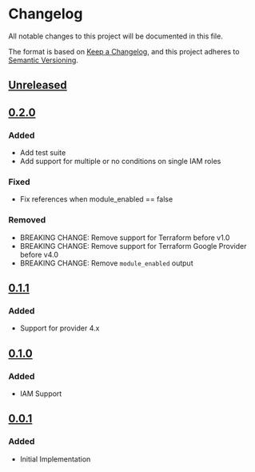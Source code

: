 # Changelog

All notable changes to this project will be documented in this file.

The format is based on [Keep a Changelog](https://keepachangelog.com/en/1.0.0/),
and this project adheres to [Semantic Versioning](https://semver.org/spec/v2.0.0.html).

## [Unreleased]

## [0.2.0]

### Added

- Add test suite
- Add support for multiple or no conditions on single IAM roles

### Fixed

- Fix references when module_enabled == false

### Removed

- BREAKING CHANGE: Remove support for Terraform before v1.0
- BREAKING CHANGE: Remove support for Terraform Google Provider before v4.0
- BREAKING CHANGE: Remove `module_enabled` output

## [0.1.1]

### Added

- Support for provider 4.x

## [0.1.0]

### Added

- IAM Support

## [0.0.1]

### Added

- Initial Implementation

<!-- markdown-link-check-disable -->

[unreleased]: https://github.com/mineiros-io/terraform-google-folder/compare/v0.2.0...HEAD
[0.2.0]: https://github.com/mineiros-io/terraform-google-folder/compare/v0.1.1...v0.2.0
[0.1.1]: https://github.com/mineiros-io/terraform-google-folder/compare/v0.1.0...v0.1.1
[0.1.0]: https://github.com/mineiros-io/terraform-google-folder/compare/v0.0.1...v0.1.0
[0.0.1]: https://github.com/mineiros-io/terraform-google-folder/releases/tag/v0.0.1

<!-- markdown-link-check-disabled -->
